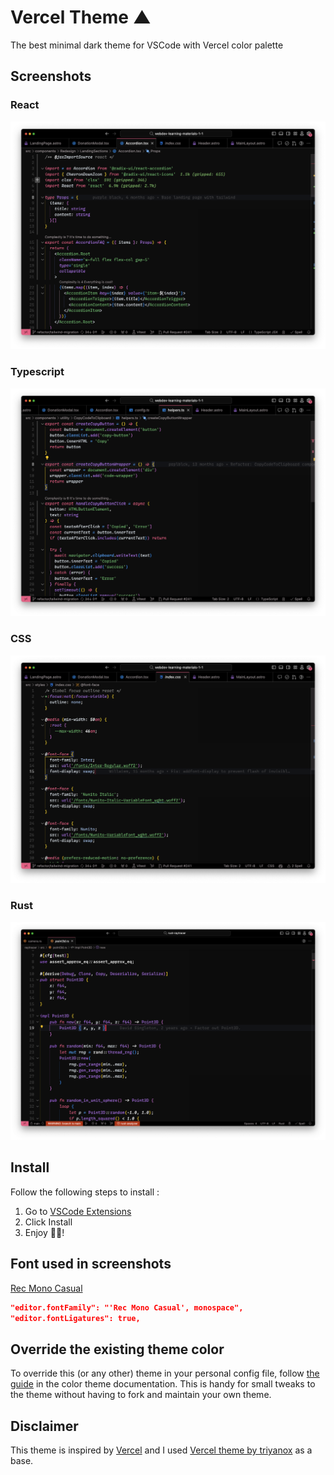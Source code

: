 # Vercel Theme ▲

The best minimal dark theme for VSCode with Vercel color palette

## Screenshots

### React

![Preview](/previews/react.png)

### Typescript

![Preview](/previews/ts.png)

### CSS

![Preview](/previews/css.png)

### Rust

![Preview](/previews/rust.png)

## Install

Follow the following steps to install :

1. Go to [VSCode Extensions](https://marketplace.visualstudio.com/items?itemName=purpleblack.verceled-theme)
2. Click Install
3. Enjoy 🎉🎉!

## Font used in screenshots

[Rec Mono Casual](https://www.recursive.design/)

```json
"editor.fontFamily": "'Rec Mono Casual', monospace",
"editor.fontLigatures": true,
```

## Override the existing theme color

To override this (or any other) theme in your personal config file, follow [the guide](https://code.visualstudio.com/api/extension-guides/color-theme) in the color theme documentation. This is handy for small tweaks to the theme without having to fork and maintain your own theme.

## Disclaimer

This theme is inspired by [Vercel](https://vercel.com) and I used [Vercel theme by triyanox](https://github.com/triyanox/vercel-theme) as a base.
